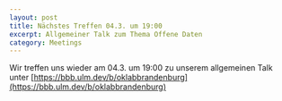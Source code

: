 ```yaml
---
layout: post
title: Nächstes Treffen 04.3. um 19:00
excerpt: Allgemeiner Talk zum Thema Offene Daten
category: Meetings
---
```


Wir treffen uns wieder am 04.3. um 19:00 zu unserem allgemeinen Talk unter [https://bbb.ulm.dev/b/oklabbrandenburg](https://bbb.ulm.dev/b/oklabbrandenburg)
